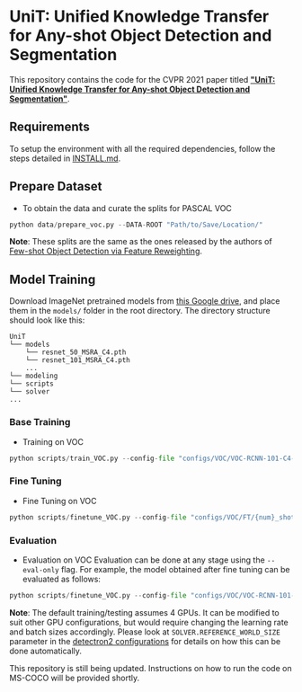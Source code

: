 # UniT: Unified Knowledge Transfer for Any-shot Object Detection and Segmentation

This repository contains the code for the CVPR 2021 paper titled [**"UniT: Unified Knowledge Transfer for Any-shot Object Detection and Segmentation"**](https://arxiv.org/pdf/2006.07502.pdf).

## Requirements
To setup the environment with all the required dependencies, follow the steps detailed in [INSTALL.md](https://github.com/ubc-vision/UniT/blob/main/INSTALL.md). 

## Prepare Dataset
- To obtain the data and curate the splits for PASCAL VOC
```python
python data/prepare_voc.py --DATA-ROOT "Path/to/Save/Location/"

```
**Note**: These splits are the same as the ones released by the authors of [Few-shot Object Detection via Feature Reweighting](https://github.com/bingykang/Fewshot_Detection).


## Model Training
Download ImageNet pretrained models from [this Google drive](https://drive.google.com/drive/folders/1plLDI55qKvwPa5OuT_DcGobdnAPqBfq1?usp=sharing), and place them in the `models/` folder in the root directory. The directory structure should look like this:
```
UniT
└── models
    └── resnet_50_MSRA_C4.pth
    └── resnet_101_MSRA_C4.pth
    ...
└── modeling
└── scripts
└── solver
...
```

### Base Training
- Training on VOC
```python
python scripts/train_VOC.py --config-file "configs/VOC/VOC-RCNN-101-C4-split{num}.yaml" --num-gpus 4 --resume SOLVER.IMS_PER_BATCH 8 TEST.AUG.ENABLED False SOLVER.BASE_LR 0.02

```

### Fine Tuning
- Fine Tuning on VOC
```python
python scripts/finetune_VOC.py --config-file "configs/VOC/FT/{num}_shot/VOC-RCNN-101-C4-split{num}-ft.yaml" --num-gpus 4 --resume OUTPUT_DIR "Path/for/Checkpointing" MODEL.WEIGHTS "Path/to/Base/Training/Model/Weights" 
```

### Evaluation
- Evaluation on VOC
Evaluation can be done at any stage using the `--eval-only` flag. For example, the model obtained after fine tuning can be evaluated as follows:
```python
python scripts/finetune_VOC.py --config-file "configs/VOC/VOC-RCNN-101-C4-split{num}.yaml" --num-gpus 4 --eval-only --resume OUTPUT_DIR "Path/for/Checkpointing" MODEL.WEIGHTS "Path/to/Fine/Tune/Model/Weights"
```

**Note**: The default training/testing assumes 4 GPUs. It can be modified to suit other GPU configurations, but would require changing the learning rate and batch sizes accordingly. Please look at `SOLVER.REFERENCE_WORLD_SIZE` parameter in the [detectron2 configurations](https://detectron2.readthedocs.io/en/latest/modules/config.html#config-references) for details on how this can be done automatically.

This repository is still being updated. Instructions on how to run the code on MS-COCO will be provided shortly.
